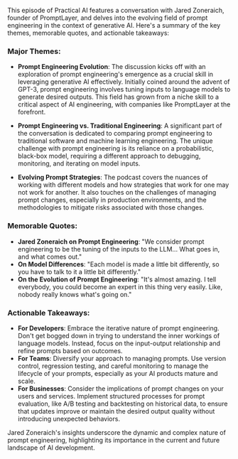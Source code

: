 This episode of Practical AI features a conversation with Jared Zoneraich, founder of PromptLayer, and delves into the evolving field of prompt engineering in the context of generative AI. Here's a summary of the key themes, memorable quotes, and actionable takeaways:

### Major Themes:

- **Prompt Engineering Evolution**: The discussion kicks off with an exploration of prompt engineering's emergence as a crucial skill in leveraging generative AI effectively. Initially coined around the advent of GPT-3, prompt engineering involves tuning inputs to language models to generate desired outputs. This field has grown from a niche skill to a critical aspect of AI engineering, with companies like PromptLayer at the forefront.

- **Prompt Engineering vs. Traditional Engineering**: A significant part of the conversation is dedicated to comparing prompt engineering to traditional software and machine learning engineering. The unique challenge with prompt engineering is its reliance on a probabilistic, black-box model, requiring a different approach to debugging, monitoring, and iterating on model inputs.

- **Evolving Prompt Strategies**: The podcast covers the nuances of working with different models and how strategies that work for one may not work for another. It also touches on the challenges of managing prompt changes, especially in production environments, and the methodologies to mitigate risks associated with those changes.

### Memorable Quotes:

- **Jared Zoneraich on Prompt Engineering**: "We consider prompt engineering to be the tuning of the inputs to the LLM... What goes in, and what comes out."
- **On Model Differences**: "Each model is made a little bit differently, so you have to talk to it a little bit differently."
- **On the Evolution of Prompt Engineering**: "It's almost amazing. I tell everybody, you could become an expert in this thing very easily. Like, nobody really knows what's going on."

### Actionable Takeaways:

- **For Developers**: Embrace the iterative nature of prompt engineering. Don't get bogged down in trying to understand the inner workings of language models. Instead, focus on the input-output relationship and refine prompts based on outcomes.
- **For Teams**: Diversify your approach to managing prompts. Use version control, regression testing, and careful monitoring to manage the lifecycle of your prompts, especially as your AI products mature and scale.
- **For Businesses**: Consider the implications of prompt changes on your users and services. Implement structured processes for prompt evaluation, like A/B testing and backtesting on historical data, to ensure that updates improve or maintain the desired output quality without introducing unexpected behaviors.

Jared Zoneraich's insights underscore the dynamic and complex nature of prompt engineering, highlighting its importance in the current and future landscape of AI development.
